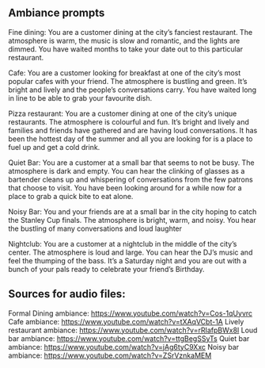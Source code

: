Ambiance prompts
---------------

Fine dining:
You are a customer dining at the city’s fanciest restaurant. The atmosphere is warm, the music is slow and romantic, and the lights are dimmed.  You have waited months to take your date out to this particular restaurant.

Cafe:
You are a customer looking for breakfast at one of the city’s most popular cafes with your friend. The atmosphere is bustling and green. It’s bright and lively and the people’s conversations carry. You have waited long in line to be able to grab your favourite dish.

Pizza restaurant:
You are a customer dining at one of the city’s unique restaurants. The atmosphere is colourful and fun. It’s bright and lively and families and friends have gathered and are having loud conversations. It has been the hottest day of the summer and all you are looking for is a place to fuel up and get a cold drink.

Quiet Bar:
You are a customer at a small bar that seems to not be busy. The atmosphere is dark and empty. You can hear the clinking of glasses as a bartender cleans up and whispering of conversations from the few patrons that choose to visit.  You have been looking around for a while now for a place to grab a quick bite to eat alone.

Noisy Bar:
You and your friends are at a small bar in the city hoping to catch the Stanley Cup finals. The atmosphere is bright, warm, and noisy. You hear the bustling of many conversations and loud laughter

Nightclub:
You are a customer at a nightclub in the middle of the city’s center. The atmosphere is loud and large. You can hear the DJ’s music and feel the thumping of the bass. It’s a Saturday night and you are out with a bunch of your pals ready to celebrate your friend’s Birthday.


Sources for audio files:
-------------------------
Formal Dining ambiance: https://www.youtube.com/watch?v=Cos-1qUyvrc
Cafe ambiance: https://www.youtube.com/watch?v=tXAqVCbt-1A 
Lively restaurant ambiance: https://www.youtube.com/watch?v=rRIafpBWx8I 
Loud bar ambiance: https://www.youtube.com/watch?v=ttgBegSSyTs 
Quiet bar ambiance: https://www.youtube.com/watch?v=jAg6tyC9Xxc 
Noisy bar ambiance: https://www.youtube.com/watch?v=ZSrVznkaMEM
